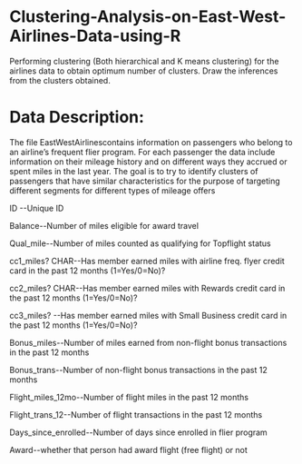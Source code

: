 # Clustering-Analysis-on-East-West-Airlines-Data-using-R
Performing clustering (Both hierarchical and K means clustering) for the airlines data to obtain optimum number of clusters.  Draw the inferences from the clusters obtained.


# Data Description:
 
The file EastWestAirlinescontains information on passengers who belong to an airline’s frequent flier program. For each passenger the data include information on their mileage history and on different ways they accrued or spent miles in the last year. The goal is to try to identify clusters of passengers that have similar characteristics for the purpose of targeting different segments for different types of mileage offers

ID --Unique ID

Balance--Number of miles eligible for award travel

Qual_mile--Number of miles counted as qualifying for Topflight status

cc1_miles?	CHAR--Has member earned miles with airline freq. flyer credit card in the past 12 months (1=Yes/0=No)?

cc2_miles?	CHAR--Has member earned miles with Rewards credit card in the past 12 months (1=Yes/0=No)?

cc3_miles?	--Has member earned miles with Small Business credit card in the past 12 months (1=Yes/0=No)?

Bonus_miles--Number of miles earned from non-flight bonus transactions in the past 12 months

Bonus_trans--Number of non-flight bonus transactions in the past 12 months

Flight_miles_12mo--Number of flight miles in the past 12 months

Flight_trans_12--Number of flight transactions in the past 12 months

Days_since_enrolled--Number of days since enrolled in flier program

Award--whether that person had award flight (free flight) or not
